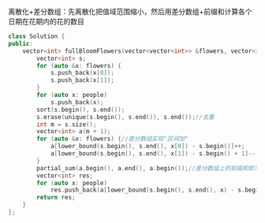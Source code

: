 离散化+差分数组：先离散化把值域范围缩小，然后用差分数组+前缀和计算各个日期在花期内的花的数目
```cpp
class Solution {
public:
    vector<int> fullBloomFlowers(vector<vector<int>> &flowers, vector<int> &people) {
        vector<int> s;
        for (auto &x: flowers) {
            s.push_back(x[0]);
            s.push_back(x[1]);
        }
        for (auto x: people)
            s.push_back(x);
        sort(s.begin(), s.end());
        s.erase(unique(s.begin(), s.end()), s.end());//去重
        int m = s.size();
        vector<int> a(m + 1);
        for (auto &x: flowers) {//差分数组实现"区间加"
            a[lower_bound(s.begin(), s.end(), x[0]) - s.begin()]++;
            a[lower_bound(s.begin(), s.end(), x[1]) - s.begin() + 1]--;
        }
        partial_sum(a.begin(), a.end(), a.begin());//差分数组上的前缀和即为各个日期在花期内的花的数目
        vector<int> res;
        for (auto x: people)
            res.push_back(a[lower_bound(s.begin(), s.end(), x) - s.begin()]);
        return res;
    }
};
```
<!--stackedit_data:
eyJoaXN0b3J5IjpbLTE2NDY4NTA0MCwtMTUwMjcxOTc1MiwtMT
M0MzUwNjUxNSwtMjA4ODc0NjYxMiwtMTUwMzQxMjAyOSwtODM3
NjUxNzQ2LC01Mjc3OTU0NTQsLTgzODAzMzg5MCwtMTkyMjk2Mz
E3MCwxMjM3MjkyMTg1LDE3NzYwMTExMDMsODMzMTgxODk3LDE4
NTY4MjgyOTFdfQ==
-->